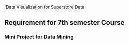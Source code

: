 'Data Visualization for Superstore Data'
## Requirement for 7th semester Course
### Mini Project for Data Mining
